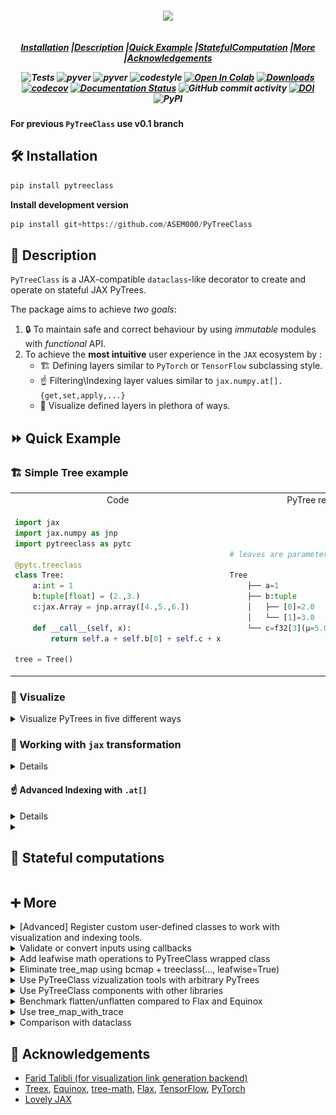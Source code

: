 <!-- <h1 align="center" style="font-family:Monospace" >Py🌲Class</h1> -->
<h5 align="center">
<img width="250px" src="https://user-images.githubusercontent.com/48389287/227880173-bf78c02c-d28b-4cf4-95e6-fa49b82a43a1.svg"> <br>

<br>

[**Installation**](#installation)
|[**Description**](#description)
|[**Quick Example**](#quick_example)
|[**StatefulComputation**](#stateful_computation)
|[**More**](#more)
|[**Acknowledgements**](#acknowledgements)

![Tests](https://github.com/ASEM000/pytreeclass/actions/workflows/tests.yml/badge.svg)
![pyver](https://img.shields.io/badge/python-3.8%203.9%203.10%203.11_-red)
![pyver](https://img.shields.io/badge/jax-0.4+-red)
![codestyle](https://img.shields.io/badge/codestyle-black-black)
[![Open In Colab](https://colab.research.google.com/assets/colab-badge.svg)](https://colab.research.google.com/github/ASEM000/PyTreeClass/blob/main/assets/intro.ipynb)
[![Downloads](https://pepy.tech/badge/pytreeclass)](https://pepy.tech/project/pytreeclass)
[![codecov](https://codecov.io/gh/ASEM000/pytreeclass/branch/main/graph/badge.svg?token=TZBRMO0UQH)](https://codecov.io/gh/ASEM000/pytreeclass)
[![Documentation Status](https://readthedocs.org/projects/pytreeclass/badge/?version=latest)](https://pytreeclass.readthedocs.io/en/latest/?badge=latest)
![GitHub commit activity](https://img.shields.io/github/commit-activity/m/ASEM000/pytreeclass)
[![DOI](https://zenodo.org/badge/512717921.svg)](https://zenodo.org/badge/latestdoi/512717921)
![PyPI](https://img.shields.io/pypi/v/pytreeclass)

</h5>

**For previous `PyTreeClass` use v0.1 branch**

## 🛠️ Installation<a id="installation"></a>

```python
pip install pytreeclass
```

**Install development version**

```python
pip install git+https://github.com/ASEM000/PyTreeClass
```

## 📖 Description<a id="description"></a>

`PyTreeClass` is a JAX-compatible `dataclass`-like decorator to create and operate on stateful JAX PyTrees.

The package aims to achieve _two goals_:

1. 🔒 To maintain safe and correct behaviour by using _immutable_ modules with _functional_ API.
2. To achieve the **most intuitive** user experience in the `JAX` ecosystem by :
   - 🏗️ Defining layers similar to `PyTorch` or `TensorFlow` subclassing style.
   - ☝️ Filtering\Indexing layer values similar to `jax.numpy.at[].{get,set,apply,...}`
   - 🎨 Visualize defined layers in plethora of ways.

## ⏩ Quick Example <a id="quick_example">

### 🏗️ Simple Tree example

<div align="center">
<table>
<tr><td align="center">Code</td> <td align="center">PyTree representation</td></tr>
<tr>
<td>

```python
import jax
import jax.numpy as jnp
import pytreeclass as pytc

@pytc.treeclass
class Tree:
    a:int = 1
    b:tuple[float] = (2.,3.)
    c:jax.Array = jnp.array([4.,5.,6.])

    def __call__(self, x):
        return self.a + self.b[0] + self.c + x

tree = Tree()
```

</td>

<td>

```python
# leaves are parameters

Tree
    ├── a=1
    ├── b:tuple
    │   ├── [0]=2.0
    │   └── [1]=3.0
    └── c=f32[3](μ=5.00, σ=0.82, ∈[4.00,6.00])
```

</td>

</tr>
</table>
</div>

### 🎨 Visualize<a id="Viz">

<details> <summary> Visualize PyTrees in five different ways</summary>

<div align="center">
<table>
<tr>
 <td align = "center"> tree_summary</td> 
 <td align = "center">tree_diagram</td>
 <td align = "center">[tree_mermaid](https://mermaid.js.org)(Native support in Github/Notion)</td>
 <td align= "center"> tree_repr </td>
 <td align="center" > tree_str </td>

</tr>

<tr>
<td>

```python
print(pytc.tree_summary(tree, depth=1))
┌────┬──────┬─────┬──────┐
│Name│Type  │Count│Size  │
├────┼──────┼─────┼──────┤
│a   │int   │1    │28.00B│
├────┼──────┼─────┼──────┤
│b   │tuple │2    │48.00B│
├────┼──────┼─────┼──────┤
│c   │f32[3]│3    │12.00B│
├────┼──────┼─────┼──────┤
│Σ   │Tree  │6    │88.00B│
└────┴──────┴─────┴──────┘
```

</td>

<td>

```python

print(pytc.tree_diagram(tree, depth=1))
Tree
    ├── a=1
    ├── b=(..., ...)
    └── c=f32[3](μ=5.00, σ=0.82, ∈[4.00,6.00])
```

 </td>

<td>

```python
print(pytc.tree_mermaid(tree, depth=1))
```

```mermaid

flowchart LR
    id15696277213149321320(<b>Tree</b>)
    id15696277213149321320--->|"1 leaf<br>28.00B"|id4205845433746830897("<b>a</b>:int=1")
    id15696277213149321320--->|"2 leaf<br>48.00B"|id4682191244783855647("<b>b</b>:tuple=(..., ...)")
    id15696277213149321320--->|"3 leaf<br>12.00B"|id14652085615030570957("<b>c</b>:ArrayImpl=f32[3](μ=5.00, σ=0.82, ∈[4.00,6.00])")
```

</td>

<td>

```python
print(pytc.tree_repr(tree, depth=1))
Tree(a=1, b=(..., ...), c=f32[3](μ=5.00, σ=0.82, ∈[4.00,6.00]))
```

</td>

<td>

```python
print(pytc.tree_str(tree, depth=1))
Tree(a=1, b=(..., ...), c=[4. 5. 6.])
```

</td>

</tr>

<tr>

<td>

```python
print(pytc.tree_summary(tree, depth=2))
┌────┬──────┬─────┬──────┐
│Name│Type  │Count│Size  │
├────┼──────┼─────┼──────┤
│a   │int   │1    │28.00B│
├────┼──────┼─────┼──────┤
│b[0]│float │1    │24.00B│
├────┼──────┼─────┼──────┤
│b[1]│float │1    │24.00B│
├────┼──────┼─────┼──────┤
│c   │f32[3]│3    │12.00B│
├────┼──────┼─────┼──────┤
│Σ   │Tree  │6    │88.00B│
└────┴──────┴─────┴──────┘
```

</td>

<td>

```python
print(pytc.tree_diagram(tree, depth=2))
Tree
    ├── a=1
    ├── b:tuple
    │   ├── [0]=2.0
    │   └── [1]=3.0
    └── c=f32[3](μ=5.00, σ=0.82, ∈[4.00,6.00])
```

</td>

<td>

```python
print(pytc.tree_mermaid(tree, depth=2))
```

```mermaid
flowchart LR
    id15696277213149321320(<b>Tree</b>)
    id15696277213149321320--->id4205845433746830897("<b>a</b>:int=1")
    id15696277213149321320--->|"1 leaf<br>24.00B"|id8168961130706115346("<b>b</b>:tuple")
    id8168961130706115346--->|"1 leaf<br>24.00B"|id2766159651176208202("<b>[0]</b>:float=2.0")
    id15696277213149321320--->|"1 leaf<br>24.00B"|id12408280303145007954("<b>b</b>:tuple")
    id12408280303145007954--->|"1 leaf<br>24.00B"|id7897116322308127883("<b>[1]</b>:float=3.0")
    id15696277213149321320--->id14652085615030570957("<b>c</b>:ArrayImpl=f32[3](μ=5.00, σ=0.82, ∈[4.00,6.00])")
```

</td>

<td>

```python
print(pytc.tree_repr(tree, depth=2))
Tree(a=1, b=(2.0, 3.0), c=f32[3](μ=5.00, σ=0.82, ∈[4.00,6.00]))
```

</td>

<td>

```python
print(pytc.tree_str(tree, depth=2))
Tree(a=1, b=(2.0, 3.0), c=[4. 5. 6.])
```

</td>

</tr>

 </table>

 </div>

</details>

### 🏃 Working with `jax` transformation

<details> <summary>Make arbitrary PyTrees work with jax transformations</summary>

Parameters are defined in `Tree` at the top of class definition similar to defining
`dataclasses.dataclass` field.
Lets optimize our parameters

```python

@jax.grad
def loss_func(tree:Tree, x:jax.Array):
    preds = jax.vmap(tree)(x)  # <--- vectorize the tree call over the leading axis
    return jnp.mean(preds**2)  # <--- return the mean squared error

@jax.jit
def train_step(tree:Tree, x:jax.Array):
    grads = loss_func(tree, x)
    # apply a small gradient step
    return jax.tree_util.tree_map(lambda x, g: x - 1e-3*g, tree, grads)

# lets freeze the non-differentiable parts of the tree
# in essence any non inexact type should be frozen to
# make the tree differentiable and work with jax transformations
jaxable_tree = jax.tree_util.tree_map(lambda x: pytc.freeze(x) if pytc.is_nondiff(x) else x, tree)

for epoch in range(1_000):
    jaxable_tree = train_step(jaxable_tree, jnp.ones([10,1]))

print(jaxable_tree)
# **the `frozen` params have "#" prefix**
#Tree(a=#1, b=(-4.2826524, 3.0), c=[2.3924797 2.905778  3.4190805])


# unfreeze the tree
tree = jax.tree_util.tree_map(pytc.unfreeze, jaxable_tree, is_leaf=pytc.is_frozen)
print(tree)
# Tree(a=1, b=(-4.2826524, 3.0), c=[2.3924797 2.905778  3.4190805])
```

</details>

#### ☝️ Advanced Indexing with `.at[]` <a id="Indexing">

<details> <summary>Out-of-place updates using mask, attribute name or index</summary>

`PyTreeClass` offers 3 means of indexing through `.at[]`

1. Indexing by boolean mask.
2. Indexing by attribute name.
3. Indexing by Leaf index.

**Since `treeclass` wrapped class are immutable, `.at[]` operations returns new instance of the tree**

#### Index update by boolean mask

```python
tree = Tree()
# Tree(a=1, b=(2, 3), c=i32[3](μ=5.00, σ=0.82, ∈[4,6]))

# lets create a mask for values > 4
mask = jax.tree_util.tree_map(lambda x: x>4, tree)

print(mask)
# Tree(a=False, b=(False, False), c=[False  True  True])

print(tree.at[mask].get())
# Tree(a=None, b=(None, None), c=[5 6])

print(tree.at[mask].set(10))
# Tree(a=1, b=(2, 3), c=[ 4 10 10])

print(tree.at[mask].apply(lambda x: 10))
# Tree(a=1, b=(2, 3), c=[ 4 10 10])
```

#### Index update by attribute name

```python
tree = Tree()
# Tree(a=1, b=(2, 3), c=i32[3](μ=5.00, σ=0.82, ∈[4,6]))

print(tree.at["a"].get())
# Tree(a=1, b=(None, None), c=None)

print(tree.at["a"].set(10))
# Tree(a=10, b=(2, 3), c=[4 5 6])

print(tree.at["a"].apply(lambda x: 10))
# Tree(a=10, b=(2, 3), c=[4 5 6])
```

#### Index update by integer index

```python
tree = Tree()
# Tree(a=1, b=(2, 3), c=i32[3](μ=5.00, σ=0.82, ∈[4,6]))

print(tree.at[1].at[0].get())
# Tree(a=None, b=(2.0, None), c=None)

print(tree.at[1].at[0].set(10))
# Tree(a=1, b=(10, 3.0), c=[4. 5. 6.])

print(tree.at[1].at[0].apply(lambda x: 10))
# Tree(a=1, b=(10, 3.0), c=[4. 5. 6.])
```

</details>

<details>

<summary>

## 📜 Stateful computations<a id="stateful_computation"></a> </summary>

First, [Under jax.jit jax requires states to be explicit](https://jax.readthedocs.io/en/latest/jax-101/07-state.html?highlight=state), this means that for any class instance; variables needs to be separated from the class and be passed explictly. However when using @pytc.treeclass no need to separate the instance variables ; instead the whole instance is passed as a state.

Using the following pattern,Updating state **functionally** can be achieved under `jax.jit`

```python
import jax
import pytreeclass as pytc

@pytc.treeclass
class Counter:
    calls : int = 0

    def increment(self):
        self.calls += 1
counter = Counter() # Counter(calls=0)
```

Here, we define the update function. Since the increment method mutate the internal state, thus we need to use the functional approach to update the state by using `.at`. To achieve this we can use `.at[method_name].__call__(*args,**kwargs)`, this functional call will return the value of this call and a _new_ model instance with the update state.

```python
@jax.jit
def update(counter):
    value, new_counter = counter.at["increment"]()
    return new_counter

for i in range(10):
    counter = update(counter)

print(counter.calls) # 10
```

</details>

## ➕ More<a id="more"></a>

<details><summary>[Advanced] Register custom user-defined classes to work with visualization and indexing tools. </summary>

Similar to [`jax.tree_util.register_pytree_node`](https://jax.readthedocs.io/en/latest/pytrees.html#extending-pytrees), `PyTreeClass` register common data structures and `treeclass` wrapped classes to figure out how to define the names, types, index, and metadatas of certain leaf along its path.

Here is an example of registering

```python

class Tree:
    def __init__(self, a, b):
        self.a = a
        self.b = b

    def __repr__(self) -> str:
        return f"{self.__class__.__name__}(a={self.a}, b={self.b})"


# jax flatten rule
def tree_flatten(tree):
    return (tree.a, tree.b), None

# jax unflatten rule
def tree_unflatten(_, children):
    return Tree(*children)

# PyTreeClass flatten rule
def pytc_tree_flatten(tree):
    names = ("a", "b")
    types = (type(tree.a), type(tree.b))
    indices = (0,1)
    metadatas = (None, None)
    return [*zip(names, types, indices, metadatas)]


# Register with `jax`
jax.tree_util.register_pytree_node(Tree, tree_flatten, tree_unflatten)

# Register the `Tree` class trace function to support indexing
pytc.register_pytree_node_trace(Tree, pytc_tree_flatten)

tree = Tree(1, 2)

# works with jax
jax.tree_util.tree_leaves(tree)  # [1, 2]

# works with PyTreeClass viz tools
print(pytc.tree_summary(tree))

# ┌────┬────┬─────┬──────┐
# │Name│Type│Count│Size  │
# ├────┼────┼─────┼──────┤
# │a   │int │1    │28.00B│
# ├────┼────┼─────┼──────┤
# │b   │int │1    │28.00B│
# ├────┼────┼─────┼──────┤
# │Σ   │Tree│2    │56.00B│
# └────┴────┴─────┴──────┘

```

After registeration, you can use internal tools like

- `pytc.tree_map_with_trace`
- `pytc.tree_leaves_with_trace`
- `pytc.tree_flatten_with_trace`

More details on that soon.

</details>

<details> <summary>Validate or convert inputs using callbacks</summary>

`PyTreeClass` includes `callbacks` in the `field` to apply a sequence of functions on input at setting the attribute stage. The callback is quite useful in several cases, for instance, to ensure a certain input type within a valid range. See example:

```python
import jax
import pytreeclass as pytc

def positive_int_callback(value):
    if not isinstance(value, int):
        raise TypeError("Value must be an integer")
    if value <= 0:
        raise ValueError("Value must be positive")
    return value


@pytc.treeclass
class Tree:
    in_features:int = pytc.field(callbacks=[positive_int_callback])


tree = Tree(1)
# no error

tree = Tree(0)
# ValueError: Error for field=`in_features`:
# Value must be positive

tree = Tree(1.0)
# TypeError: Error for field=`in_features`:
# Value must be an integer
```

</details>

<details>  <summary> Add leafwise math operations to PyTreeClass wrapped class</summary>

```python
import functools as ft
import pytreeclass as pytc

@ft.partial(pytc.treeclass, leafwise=True)
class Tree:
    a:int = 1
    b:tuple[float] = (2.,3.)
    c:jax.Array = jnp.array([4.,5.,6.])

    def __call__(self, x):
        return self.a + self.b[0] + self.c + x

tree = Tree()

tree + 100
# Tree(a=101, b=(102.0, 103.0), c=f32[3](μ=105.00, σ=0.82, ∈[104.00,106.00]))

@jax.grad
def loss_func(tree:Tree, x:jax.Array):
    preds = jax.vmap(tree)(x)  # <--- vectorize the tree call over the leading axis
    return jnp.mean(preds**2)  # <--- return the mean squared error

@jax.jit
def train_step(tree:Tree, x:jax.Array):
    grads = loss_func(tree, x)
    return tree - grads*1e-3  # <--- eliminate `tree_map`

# lets freeze the non-differentiable parts of the tree
# in essence any non inexact type should be frozen to
# make the tree differentiable and work with jax transformations
jaxable_tree = jax.tree_util.tree_map(lambda x: pytc.freeze(x) if pytc.is_nondiff(x) else x, tree)

for epoch in range(1_000):
    jaxable_tree = train_step(jaxable_tree, jnp.ones([10,1]))

print(jaxable_tree)
# **the `frozen` params have "#" prefix**
# Tree(a=#1, b=(-4.7176366, 3.0), c=[2.4973059 2.760783  3.024264 ])


# unfreeze the tree
tree = jax.tree_util.tree_map(pytc.unfreeze, jaxable_tree, is_leaf=pytc.is_frozen)
print(tree)
# Tree(a=1, b=(-4.7176366, 3.0), c=[2.4973059 2.760783  3.024264 ])
```

</details>

<details> <summary>Eliminate tree_map using bcmap + treeclass(..., leafwise=True) </summary>

TDLR

```python
import functools as ft
import pytreeclass as pytc
import jax.numpy as jnp

@ft.partial(pytc.treeclass, leafwise=True)
class Tree:
    a:int = 1
    b:tuple[float] = (2.,3.)
    c:jax.Array = jnp.array([4.,5.,6.])

tree = Tree()

print(pytc.bcmap(jnp.where)(tree>2, tree+100, 0))
# Tree(a=0, b=(0.0, 103.0), c=[104. 105. 106.])

```

`bcmap(func, is_leaf)` maps a function over [PyTrees](https://jax.readthedocs.io/en/latest/pytrees.html) leaves with automatic broadcasting for scalar arguments.

`bcmap` is function transformation that broadcast a scalar to match the first argument of the function this enables us to convert a function like `jnp.where` to work with arbitrary tree structures without the need to write a specific function for each broadcasting case

For example, lets say we want to use `jnp.where` to zeros out all values in an arbitrary tree structure that are less than 0

tree = ([1], {"a":1, "b":2}, (1,), -1,)

we can use `jax.tree_util.tree_map` to apply `jnp.where` to the tree but we need to write a specific function for broadcasting the scalar to the tree

```python
def map_func(leaf):
    # here we encoded the scalar `0` inside the function
    return jnp.where(leaf>0, leaf, 0)

jtu.tree_map(map_func, tree)
# ([Array(1, dtype=int32, weak_type=True)],
#  {'a': Array(1, dtype=int32, weak_type=True),
#   'b': Array(2, dtype=int32, weak_type=True)},
#  (Array(1, dtype=int32, weak_type=True),),
#  Array(0, dtype=int32, weak_type=True))
```

However, lets say we want to use `jnp.where` to set a value to a leaf value from another tree that looks like this

```python
def map_func2(lhs_leaf, rhs_leaf):
    # here we encoded the scalar `0` inside the function
    return jnp.where(lhs_leaf>0, lhs_leaf, rhs_leaf)

tree2 = jtu.tree_map(lambda x: 1000, tree)

jtu.tree_map(map_func2, tree, tree2)
# ([Array(1, dtype=int32, weak_type=True)],
#  {'a': Array(1, dtype=int32, weak_type=True),
#   'b': Array(2, dtype=int32, weak_type=True)},
#  (Array(1, dtype=int32, weak_type=True),),
#  Array(1000, dtype=int32, weak_type=True))
```

Now, `bcmap` makes this easier by figuring out the broadcasting case.

```python
broadcastable_where = pytc.bcmap(jnp.where)
mask = jtu.tree_map(lambda x: x>0, tree)
```

case 1

```python
broadcastable_where(mask, tree, 0)
# ([Array(1, dtype=int32, weak_type=True)],
#  {'a': Array(1, dtype=int32, weak_type=True),
#   'b': Array(2, dtype=int32, weak_type=True)},
#  (Array(1, dtype=int32, weak_type=True),),
#  Array(0, dtype=int32, weak_type=True))
```

case 2

```python
broadcastable_where(mask, tree, tree2)
# ([Array(1, dtype=int32, weak_type=True)],
#  {'a': Array(1, dtype=int32, weak_type=True),
#   'b': Array(2, dtype=int32, weak_type=True)},
#  (Array(1, dtype=int32, weak_type=True),),
#  Array(1000, dtype=int32, weak_type=True))
```

lets then take this a step further to eliminate `mask` from the equation
by using `pytreeclass` with `leafwise=True `

```python
@ft.partial(pytc.treeclass, leafwise=True)
class Tree:
    tree : tuple = ([1], {"a":1, "b":2}, (1,), -1,)

tree = Tree()
# Tree(tree=([1], {a:1, b:2}, (1), -1))
```

case 1: broadcast scalar to tree

````python
print(broadcastable_where(tree>0, tree, 0))
# Tree(tree=([1], {a:1, b:2}, (1), 0))

case 2: broadcast tree to tree
```python
print(broadcastable_where(tree>0, tree, tree+100))
# Tree(tree=([1], {a:1, b:2}, (1), 99))
````

`bcmap` also works with all kind of arguments in the wrapped function

```python
print(broadcastable_where(tree>0, x=tree, y=tree+100))
# Tree(tree=([1], {a:1, b:2}, (1), 99))
```

in concolusion, `bcmap` is a function transformation that can be used to
to make functions work with arbitrary tree structures without the need to write
a specific function for each broadcasting case

Moreover, `bcmap` can be more powerful when used with `pytreeclass` to
facilitate operation of arbitrary functions on `PyTree` objects
without the need to use `tree_map`

</details>

<details><summary>Use PyTreeClass vizualization tools with arbitrary PyTrees </summary>

```python
import jax
import pytreeclass as pytc

tree = [1, [2,3], 4]

print(pytc.tree_diagram(tree,depth=1))
# list
#     ├── [0]=1
#     ├── [1]=[..., ...]
#     └── [2]=4

print(pytc.tree_diagram(tree,depth=2))
# list
#     ├── [0]=1
#     ├── [1]:list
#     │   ├── [0]=2
#     │   └── [1]=3
#     └── [2]=4


print(pytc.tree_summary(tree,depth=1))
# ┌────┬────┬─────┬───────┐
# │Name│Type│Count│Size   │
# ├────┼────┼─────┼───────┤
# │[0] │int │1    │28.00B │
# ├────┼────┼─────┼───────┤
# │[1] │list│2    │56.00B │
# ├────┼────┼─────┼───────┤
# │[2] │int │1    │28.00B │
# ├────┼────┼─────┼───────┤
# │Σ   │list│4    │112.00B│
# └────┴────┴─────┴───────┘

print(pytc.tree_summary(tree,depth=2))
# ┌──────┬────┬─────┬───────┐
# │Name  │Type│Count│Size   │
# ├──────┼────┼─────┼───────┤
# │[0]   │int │1    │28.00B │
# ├──────┼────┼─────┼───────┤
# │[1][0]│int │1    │28.00B │
# ├──────┼────┼─────┼───────┤
# │[1][1]│int │1    │28.00B │
# ├──────┼────┼─────┼───────┤
# │[2]   │int │1    │28.00B │
# ├──────┼────┼─────┼───────┤
# │Σ     │list│4    │112.00B│
# └──────┴────┴─────┴───────┘
```

</details>

<details><summary>Use PyTreeClass components with other libraries</summary>

```python
import jax
import pytreeclass as pytc
from flax import struct

@struct.dataclass
class FlaxTree:
    a:int = 1
    b:tuple[float] = (2.,3.)
    c:jax.Array = jax.numpy.array([4.,5.,6.])

    def __repr__(self) -> str:
        return pytc.tree_repr(self)
    def __str__(self) -> str:
        return pytc.tree_str(self)
    @property
    def at(self):
        return pytc.tree_indexer(self)

def pytc_flatten_rule(tree):
    names =("a","b","c")
    types = map(type, (tree.a, tree.b, tree.c))
    indices = range(3)
    metadatas= (None, None, None)
    return [*zip(names, types, indices, metadatas)]

pytc.register_pytree_node_trace(FlaxTree, pytc_flatten_rule)

flax_tree = FlaxTree()

print(f"{flax_tree!r}")
# FlaxTree(a=1, b=(2.0, 3.0), c=f32[3](μ=5.00, σ=0.82, ∈[4.00,6.00]))

print(f"{flax_tree!s}")
# FlaxTree(a=1, b=(2.0, 3.0), c=[4. 5. 6.])

print(pytc.tree_diagram(flax_tree))
# FlaxTree
#     ├── a=1
#     ├── b:tuple
#     │   ├── [0]=2.0
#     │   └── [1]=3.0
#     └── c=f32[3](μ=5.00, σ=0.82, ∈[4.00,6.00])

print(pytc.tree_summary(flax_tree))
# ┌────┬────────┬─────┬──────┐
# │Name│Type    │Count│Size  │
# ├────┼────────┼─────┼──────┤
# │a   │int     │1    │28.00B│
# ├────┼────────┼─────┼──────┤
# │b[0]│float   │1    │24.00B│
# ├────┼────────┼─────┼──────┤
# │b[1]│float   │1    │24.00B│
# ├────┼────────┼─────┼──────┤
# │c   │f32[3]  │3    │12.00B│
# ├────┼────────┼─────┼──────┤
# │Σ   │FlaxTree│6    │88.00B│
# └────┴────────┴─────┴──────┘

flax_tree.at[0].get()
# FlaxTree(a=1, b=(None, None), c=None)

flax_tree.at["a"].set(10)
# FlaxTree(a=10, b=(2.0, 3.0), c=f32[3](μ=5.00, σ=0.82, ∈[4.00,6.00]))
```

</details>

<details>
<summary>Benchmark flatten/unflatten compared to Flax and Equinox </summary>

<a href="https://colab.research.google.com/github/ASEM000/PyTreeClass/blob/main/assets/benchmark_flatten_unflatten.ipynb" target="_parent"><img src="https://colab.research.google.com/assets/colab-badge.svg" alt="Open In Colab"/></a>

<table>

<tr><td align="center">CPU</td><td align="center">GPU</td></tr>

<tr>

<td><img src='assets/benchmark_cpu.png'></td>
<td><img src='assets/benchmark_gpu.png'></td>

</tr>

</table>

</details>

<details> 
<summary>Use tree_map_with_trace</summary>

V0.2 of `PyTreeClass` register common python datatypes and `treeclass` wrapped class to `trace` registry.
While `jax` uses `jax.tree_util.register_pytree_node` to define `flatten_rule` for leaves, `PyTreeClass` extends on this
By registering the `flatten_rule` of (1) names, (2) types, (3) indexing, (4) metadata -if exists-

For demonstration , the following figure contains the 4 variants of the same `Tree` instance define

```python
import jax
import jax.numpy as jnp
import pytreeclass as pytc

@pytc.treeclass
class Tree:
    a:int = 1
    b:tuple[float] = (2.,3.)
    c:jax.Array = jnp.array([4.,5.,6.])
```

![image](assets/tree_figures.png)

1. Value leaves variant.
2. Name leaves variant.
3. Type leaves variant.
4. Indexing leaves variant.

The four variants can be accessed using `pytc.tree_map_with_trace` .
Similar to `jax.tree_util.tree_map`, `pytc.tree_map_with_trace` accepts the map function, however the first argument must be the `trace` argument.
Trace is a four item tuple consists of names,types,indices,metadatas path for each leaf.
For example for the previous tree, the reuslting trace path for each leaf is :

### Named tree variant

```python
>>> name_tree = pytc.tree_map_with_trace(lambda trace,x : trace[0], tree)
>>> print(name_tree)
Tree(a=(Tree, a), b=((Tree, b, [0]), (Tree, b, [1])), c=(Tree, c))
```

### Typed tree variant

```python
>>> type_tree = pytc.tree_map_with_trace(lambda trace,x : f"{trace[1]!s}", tree)
>>> print(type_tree)
Tree(
  a=(<class '__main__.Tree'>, <class 'int'>),
  b=(
    (<class '__main__.Tree'>, <class 'tuple'>, <class 'float'>),
    (<class '__main__.Tree'>, <class 'tuple'>, <class 'float'>)
  ),
  c=(<class '__main__.Tree'>, <class 'jaxlib.xla_extension.ArrayImpl'>)
)
```

### Index tree variant

```python
>>> index_tree = pytc.tree_map_with_trace(lambda trace,x : trace[2], tree)
>>> print(index_tree)
Tree(a=(0, 0), b=((0, 1, 0), (0, 1, 1)), c=(0, 2))
```

In essence, each leaf contains information about the name path, type path, and indices path. The rules for custom types can be registered using `pytc.register_pytree_node_trace`

</details>

<details>

<summary> Comparison with dataclass </summary>

<div align="center">
<table>

<tr><td></td>  <td>PyTreeClass</td>  <td>dataclass</td></tr>

<tr><td align="center">Generated init method</td> <td align="center">✅</td>  <td align="center">✅</td></tr>
<tr><td align="center">Generated repr method</td> <td align="center">✅</td>  <td align="center">✅</td></tr>
<tr><td align="center">Generated str method</td> <td align="center">✅</td>  <td align="center"></td></tr>
<tr><td align="center">Generated hash method</td> <td align="center">✅</td>  <td align="center">✅</td></tr>
<tr><td align="center">Generated eq method</td> <td align="center">✅✅*</td>  <td align="center">✅</td></tr>
<tr><td align="center">Support slots</td> <td align="center"></td>  <td align="center">✅</td></tr>
<tr><td align="center">Keyword-only args</td> <td align="center">✅</td>  <td align="center">✅ 3.10+</td></tr>
<tr><td align="center">Positional-only args</td> <td align="center">✅</td>  <td align="center"></td></tr>
<tr><td align="center">Frozen instance</td> <td align="center">✅**</td>  <td align="center">✅</td></tr>
<tr><td align="center">Match args support</td> <td align="center">✅</td>  <td align="center">✅</td></tr>
<tr><td align="center">Support callbacks</td> <td align="center">✅</td>  <td align="center"></td></tr>
</table>

</div>

`*` Either compare the whole instance and return `True/False` or treating it leafwise using `treeclass(..., leafwise=True)` and retrurn `Tree(a=True, ....)`

`**` Always frozen. non-frozen is not supported.

`***` `treeclass` decorator is also a bit faster than `dataclasses.dataclass` [![Open In Colab](https://colab.research.google.com/assets/colab-badge.svg)](https://colab.research.google.com/github/ASEM000/PyTreeClass/blob/main/assets/pytc_dc_benchmark.ipynb)

</details>

## 📙 Acknowledgements<a id="acknowledgements"></a>

- [Farid Talibli (for visualization link generation backend)](https://www.linkedin.com/in/frdt98)
- [Treex](https://github.com/cgarciae/treex), [Equinox](https://github.com/patrick-kidger/equinox), [tree-math](https://github.com/google/tree-math), [Flax](https://github.com/google/flax), [TensorFlow](https://www.tensorflow.org), [PyTorch](https://pytorch.org)
- [Lovely JAX](https://github.com/xl0/lovely-jax)
